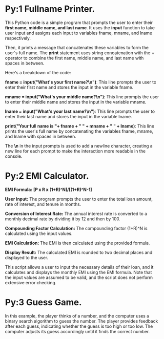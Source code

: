 # Py:1 Fullname Printer.

This Python code is a simple program that prompts the user to enter their **first name, middle name, and last name**. It uses the **input** function to take user input and assigns each input to variables fname, mname, and lname respectively.

Then, it prints a message that concatenates these variables to form the user's full name. The **print** statement uses string concatenation with the **+** operator to combine the first name, middle name, and last name with spaces in between.

Here's a breakdown of the code:

**fname = input("What's your first name?\n")**: This line prompts the user to enter their first name and stores the input in the variable fname.

**mname = input("What's your middle name?\n")**: This line prompts the user to enter their middle name and stores the input in the variable mname.

**lname = input("What's your last name?\n")**: This line prompts the user to enter their last name and stores the input in the variable lname.

**print("Your full name is "+ fname + " " + mname + " " + lname)**: This line prints the user's full name by concatenating the variables fname, mname, and lname with spaces in between.

The **\n** in the input prompts is used to add a newline character, creating a new line for each prompt to make the interaction more readable in the console.

# Py:2 EMI Calculator.
**EMI Formula: [P x R x (1+R)^N]/[(1+R)^N-1]**

**User Input:** The program prompts the user to enter the total loan amount, rate of interest, and tenure in months.

**Conversion of Interest Rate:** The annual interest rate is converted to a monthly decimal rate by dividing it by 12 and then by 100.

**Compounding Factor Calculation:** The compounding factor (1+R)^N is calculated using the input values.

**EMI Calculation:** The EMI is then calculated using the provided formula.

**Display Result:** The calculated EMI is rounded to two decimal places and displayed to the user.

This script allows a user to input the necessary details of their loan, and it calculates and displays the monthly EMI using the EMI formula. Note that the input values are assumed to be valid, and the script does not perform extensive error checking.

# Py:3 Guess Game.
In this example, the player thinks of a number, and the computer uses a binary search algorithm to guess the number. The player provides feedback after each guess, indicating whether the guess is too high or too low. The computer adjusts its guess accordingly until it finds the correct number.






